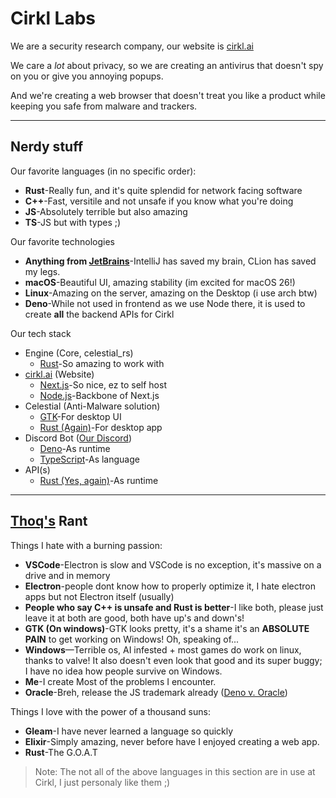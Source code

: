 # Cirkl Labs

We are a security research company, our website is [cirkl.ai](https://cirkl.ai)

We care a *lot* about privacy, so we are creating an antivirus that doesn't spy on you
or give you annoying popups.

And we're creating a web browser that doesn't treat you like a product
while keeping you safe from malware and trackers.

---
## Nerdy stuff
Our favorite languages (in no specific order):
- **Rust**-Really fun, and it's quite splendid for network facing software
- **C++**-Fast, versitile and not unsafe if you know what you're doing
- **JS**-Absolutely terrible but also amazing
- **TS**-JS but with types ;)

Our favorite technologies
- **Anything from [JetBrains](https://jetbrains.com)**-IntelliJ has saved my brain, CLion has saved my legs.
- **macOS**-Beautiful UI, amazing stability (im excited for macOS 26!)
- **Linux**-Amazing on the server, amazing on the Desktop (i use arch btw)
- **Deno**-While not used in frontend as we use Node there, it is used to create **all** the backend APIs for Cirkl

Our tech stack
- Engine (Core, celestial_rs)
    - [Rust](https://rust-lang.org)-So amazing to work with
- [cirkl.ai](https://cirkl.ai) (Website)
    - [Next.js](https://nextjs.org)-So nice, ez to self host
    - [Node.js](https://nodejs.org)-Backbone of Next.js
- Celestial (Anti-Malware solution)
    - [GTK](http://gtk.org)-For desktop UI
    - [Rust (Again)](https://rust-lang.org)-For desktop app
- Discord Bot ([Our Discord](https://discord.com/invite/3yCfXJsbpD))
    - [Deno](https://deno.land)-As runtime
    - [TypeScript](https://www.typescriptlang.org/)-As language
- API(s)
    - [Rust (Yes, again)](https://rust-lang.org)-As runtime

---
## [Thoq's](https://thoq-jar.github.io) Rant

Things I hate with a burning passion:
- **VSCode**-Electron is slow and VSCode is no exception, it's massive on a drive and in memory
- **Electron**-people dont know how to properly optimize it, I hate electron apps but not Electron itself (usually)
- **People who say C++ is unsafe and Rust is better**-I like both, please just leave it at both are good, both have up's and down's!
- **GTK (On windows)**-GTK looks pretty, it's a shame it's an **ABSOLUTE PAIN** to get working on Windows! Oh, speaking of...
- **Windows**—Terrible os, AI infested + most games do work on linux, thanks to valve! It also doesn't even look that good and
its super buggy; I have no idea how people survive on Windows.
- **Me**-I create Most of the problems I encounter.
- **Oracle**-Breh, release the JS trademark already ([Deno v. Oracle](https://deno.com/blog/deno-v-oracle))

Things I love with the power of a thousand suns:
- **Gleam**-I have never learned a language so quickly
- **Elixir**-Simply amazing, never before have I enjoyed creating a web app.
- **Rust**-The G.O.A.T

> Note: The not all of the above languages in this section are in use at Cirkl, I just personaly like them ;)
